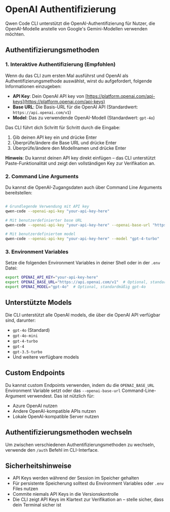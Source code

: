 # OpenAI Authentifizierung

Qwen Code CLI unterstützt die OpenAI-Authentifizierung für Nutzer, die OpenAI-Modelle anstelle von Google's Gemini-Modellen verwenden möchten.

## Authentifizierungsmethoden

### 1. Interaktive Authentifizierung (Empfohlen)

Wenn du das CLI zum ersten Mal ausführst und OpenAI als Authentifizierungsmethode auswählst, wirst du aufgefordert, folgende Informationen einzugeben:

- **API Key**: Dein OpenAI API key von [https://platform.openai.com/api-keys](https://platform.openai.com/api-keys)
- **Base URL**: Die Basis-URL für die OpenAI API (Standardwert: `https://api.openai.com/v1`)
- **Model**: Das zu verwendende OpenAI-Modell (Standardwert: `gpt-4o`)

Das CLI führt dich Schritt für Schritt durch die Eingabe:

1. Gib deinen API key ein und drücke Enter
2. Überprüfe/ändere die Base URL und drücke Enter
3. Überprüfe/ändere den Modellnamen und drücke Enter

**Hinweis**: Du kannst deinen API key direkt einfügen – das CLI unterstützt Paste-Funktionalität und zeigt den vollständigen Key zur Verifikation an.

### 2. Command Line Arguments

Du kannst die OpenAI-Zugangsdaten auch über Command Line Arguments bereitstellen:

```bash

# Grundlegende Verwendung mit API key
qwen-code --openai-api-key "your-api-key-here"

# Mit benutzerdefinierter base URL
qwen-code --openai-api-key "your-api-key-here" --openai-base-url "https://your-custom-endpoint.com/v1"

# Mit benutzerdefiniertem model
qwen-code --openai-api-key "your-api-key-here" --model "gpt-4-turbo"
```

### 3. Environment Variables

Setze die folgenden Environment Variables in deiner Shell oder in der `.env` Datei:

```bash
export OPENAI_API_KEY="your-api-key-here"
export OPENAI_BASE_URL="https://api.openai.com/v1"  # Optional, standardmäßig dieser Wert
export OPENAI_MODEL="gpt-4o"  # Optional, standardmäßig gpt-4o
```

## Unterstützte Models

Die CLI unterstützt alle OpenAI models, die über die OpenAI API verfügbar sind, darunter:

- `gpt-4o` (Standard)
- `gpt-4o-mini`
- `gpt-4-turbo`
- `gpt-4`
- `gpt-3.5-turbo`
- Und weitere verfügbare models

## Custom Endpoints

Du kannst custom Endpoints verwenden, indem du die `OPENAI_BASE_URL` Environment Variable setzt oder das `--openai-base-url` Command-Line-Argument verwendest. Das ist nützlich für:

- Azure OpenAI nutzen
- Andere OpenAI-kompatible APIs nutzen
- Lokale OpenAI-kompatible Server nutzen

## Authentifizierungsmethoden wechseln

Um zwischen verschiedenen Authentifizierungsmethoden zu wechseln, verwende den `/auth` Befehl im CLI-Interface.

## Sicherheitshinweise

- API Keys werden während der Session im Speicher gehalten
- Für persistente Speicherung solltest du Environment Variables oder `.env` Files nutzen
- Commite niemals API Keys in die Versionskontrolle
- Die CLI zeigt API Keys im Klartext zur Verifikation an – stelle sicher, dass dein Terminal sicher ist